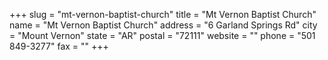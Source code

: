 +++
slug = "mt-vernon-baptist-church"
title = "Mt Vernon Baptist Church"
name = "Mt Vernon Baptist Church"
address = "6 Garland Springs Rd"
city = "Mount Vernon"
state = "AR"
postal = "72111"
website = ""
phone = "501 849-3277"
fax = ""
+++
